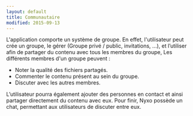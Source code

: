 ```yaml
---
layout: default
title: Communautaire
modified: 2015-09-13
---
```

L'application comporte un système de groupe. 
En effet, l'utilisateur peut crée un groupe, le gérer (Groupe privé / public, invitations, ...), 
et l’utiliser afin de partager du contenu avec tous les membres du groupe,
Les différents membres d'un groupe peuvent :
- Noter la qualité des fichiers partagés.
- Commenter le contenu présent au sein du groupe.
- Discuter avec les autres membres.

L’utilisateur pourra également ajouter des personnes en contact et ainsi partager directement du contenu avec eux.
Pour finir, Nyxo possède un chat, permettant aux utilisateurs de discuter entre eux.

